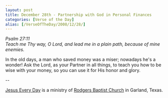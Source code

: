 ```yaml
---
layout: post
title: December 28th - Partnership with God in Personal Finances
categories: [Verse of the Day]
alias: [/VerseOfTheDay/2008/12/28/]
---
```


_Psalm 27:11  
Teach me Thy way, O Lord, and lead me in a plain path, because of
mine enemies._

In the old days, a man who saved money was a miser; nowadays he's a
wonder! Ask the Lord, as your Partner in all things, to teach you how
to be wise with your money, so you can use it for His honor and
glory.

 --

<a href=http://jesuseveryday.net>Jesus Every Day</a> is a ministry of <a href=http://rodgersbaptist.net>Rodgers Baptist Church</a> in Garland, Texas.
